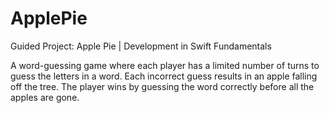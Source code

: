 # ApplePie
Guided Project: Apple Pie | Development in Swift Fundamentals

A word-guessing game where each player has a limited number of turns to guess the letters in a word. Each incorrect guess results in an apple falling off the tree. The player wins by guessing the word correctly before all the apples are gone.
